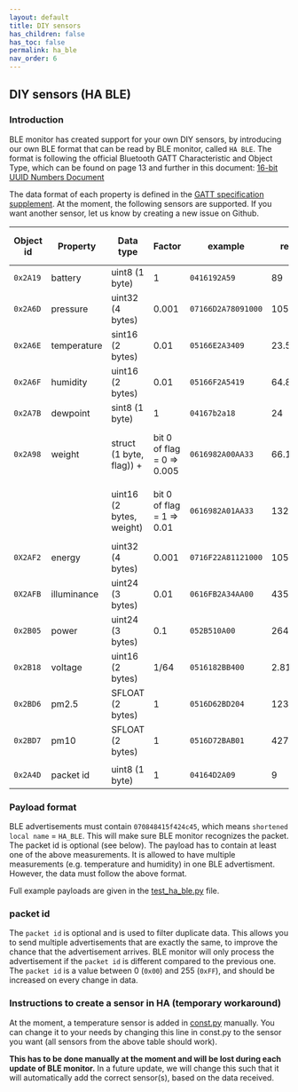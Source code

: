 ```yaml
---
layout: default
title: DIY sensors
has_children: false
has_toc: false
permalink: ha_ble
nav_order: 6
---
```



## DIY sensors (HA BLE)


### Introduction

BLE monitor has created support for your own DIY sensors, by introducing our own BLE format that can be read by BLE monitor, called `HA BLE`. The format is following the official Bluetooth GATT Characteristic and Object Type, which can be found on page 13 and further in this document: [16-bit UUID Numbers
Document](https://btprodspecificationrefs.blob.core.windows.net/assigned-values/16-bit%20UUID%20Numbers%20Document.pdf)

The data format of each property is defined in the [GATT specification supplement](https://www.bluetooth.org/DocMan/handlers/DownloadDoc.ashx?doc_id=524815). At the moment, the following sensors are supported. If you want another sensor, let us know by creating a new issue on Github. 

| Object id | Property    | Data type        | Factor | example | result | Unit in HA |
| --------- | ----------- | ---------------- | ------------- | ------------- | ------------- | ------------- |
| `0x2A19`  | battery     | uint8 (1 byte)   | 1    | `0416192A59` | 89 | `%` |
| `0x2A6D`  | pressure    | uint32 (4 bytes) | 0.001| `07166D2A78091000` | 1051.0 | `hPa` |
| `0x2A6E`  | temperature | sint16 (2 bytes) | 0.01 | `05166E2A3409` | 23.56 | `°C`  | 
| `0x2A6F`  | humidity    | uint16 (2 bytes) | 0.01 | `05166F2A5419` | 64.84 | `%` | 
| `0x2A7B`  | dewpoint    | sint8 (1 byte)   | 1    | `04167b2a18` | 24 | `°C` | 
| `0x2A98`  | weight      | struct (1 byte, flag)) +| bit 0 of flag = 0 => 0.005 | `0616982A00AA33` | 66.13 | `kg` (bit 0 of flag = 0) | 
|           |             | uint16 (2 bytes, weight)| bit 0 of flag = 1 => 0.01 | `0616982A01AA33` | 132.26 | `lbs` (bit 0 of flag = 1) | 
| `0X2AF2`  | energy      | uint32 (4 bytes) | 0.001| `0716F22A81121000` | 1053.313 | `kWh` | 
| `0X2AFB`  | illuminance | uint24 (3 bytes) | 0.01 | `0616FB2A34AA00` | 435.72 | `lux`  | 
| `0x2B05`  | power       | uint24 (3 bytes) | 0.1  | `052B510A00` | 264.1 | `W` | 
| `0x2B18`  | voltage     | uint16 (2 bytes) | 1/64 | `0516182BB400` | 2.8125 | `V` | 
| `0x2BD6`  | pm2.5       | SFLOAT (2 bytes) | 1    | `0516D62BD204` | 1234 | `kg/m3` |
| `0x2BD7`  | pm10        | SFLOAT (2 bytes) | 1    | `0516D72BAB01`| 427 | `kg/m3` |
|           |             |  |  |  | |  |
| `0x2A4D`  | packet id   | uint8 (1 byte)   | 1    | `04164D2A09` | 9 |  |

### Payload format

BLE advertisements must contain `070848415f424c45`, which means `shortened local name` = `HA_BLE`. This will make sure BLE monitor recognizes the packet. The packet id is optional (see below). The payload has to contain at least one of the above measurements. It is allowed to have multiple measurements (e.g. temperature and humidity) in one BLE advertisment. However, the data must follow the above format. 

Full example payloads are given in the [test_ha_ble.py](https://github.com/custom-components/ble_monitor/blob/master/custom_components/ble_monitor/test/test_ha_ble.py) file. 

### packet id

The `packet id` is optional and is used to filter duplicate data. This allows you to send multiple advertisements that are exactly the same, to improve the chance that the advertisement arrives. BLE monitor will only process the advertisement if the `packet id` is different compared to the previous one. The `packet id` is a value between 0 (`0x00`) and 255 (`0xFF`), and should be increased on every change in data. 

### Instructions to create a sensor in HA (temporary workaround)

At the moment, a temperature sensor is added in [const.py](https://github.com/custom-components/ble_monitor/blob/master/custom_components/ble_monitor/const.py#L860) manually. You can change it to your needs by changing this line in const.py to the sensor you want (all sensors from the above table should work). 

**This has to be done manually at the moment and will be lost during each update of BLE monitor.** In a future update, we will change this such that it will automatically add the correct sensor(s), based on the data received. 
